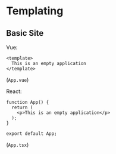 # Templating

## Basic Site
Vue:
```vue
<template>
  This is an empty application
</template>
```
(`App.vue`)

React:
```react
function App() {
  return (
    <p>This is an empty application</p>
  );
}

export default App;
```
(`App.tsx`)
